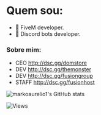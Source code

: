 # Quem sou:

- 💼 FiveM developer.
- 🤖 Discord bots developer.

### Sobre mim:
- CEO http://dsc.gg/domstore
- DEV http://dsc.gg/themonster
- DEV http://dsc.gg/fusiongroup
- STAFF http://dsc.gg/fusionhost

![markoaurelio1's GitHub stats](https://github-readme-stats.vercel.app/api?username=markoaurelio1&count_private=true&show_icons=true&theme=onedark)

![Views](https://komarev.com/ghpvc/?username=markoaurelio1&style=flat&color=blue&label=Views)
